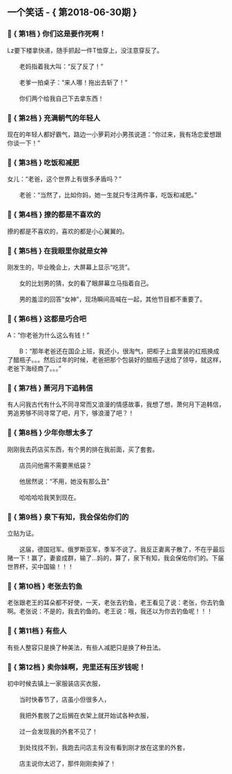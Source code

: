 ## 一个笑话 - { 第2018-06-30期 }
</hr>

### :jack_o_lantern: { 第1档 } 你们这是要作死啊！
Lz要下楼拿快递，随手抓起一件T恤穿上，没注意穿反了。<br/><br/>　　老妈指着我大叫：“反了反了！”<br/><br/>　　老爹一拍桌子：“来人哪！拖出去斩了！”<br/><br/>　　你们两个给我自己下去拿东西！


### :jack_o_lantern: { 第2档 } 充满朝气的年轻人
现在的年轻人都好霸气，路边一小萝莉对小男孩说道：“你过来，我有场恋爱想跟你谈一下！”


### :jack_o_lantern: { 第3档 } 吃饭和减肥
女儿：“老爸，这个世界上有很多矛盾吗？”<br/><br/>　　老爸：“当然了，比如你妈，她一生就只专注两件事，吃饭和减肥。”


### :jack_o_lantern: { 第4档 } 撩的都是不喜欢的
撩的都是不喜欢的，喜欢的都是小心翼翼的。


### :jack_o_lantern: { 第5档 } 在我眼里你就是女神
刚发生的，毕业晚会上，大屏幕上显示“吃货”。<br/><br/>　　女的比划男的猜，女的看了眼屏幕立马指着自己。<br/><br/>　　男的羞涩的回答“女神”，现场瞬间高喊在一起，其他节目都不重要了。


### :jack_o_lantern: { 第6档 } 这都是巧合吧
A：“你老爸为什么这么有钱！”<br/><br/>　　B：“那年老爸还在国企上班，我还小，很淘气，把柜子上盒里装的红瓶换成了醋瓶子。。。然后过年的时候，老爸把那个包装好的醋瓶子送给了领导，就这样，老爸下海经商了。。。”


### :jack_o_lantern: { 第7档 } 萧河月下追韩信
有人问我古代有什么不同寻常而又浪漫的情感故事，我想了想，萧何月下追韩信，男追男够不同寻常了吧，月下，够浪漫了吧？！


### :jack_o_lantern: { 第8档 } 少年你想太多了
刚刚我去药店买东西，有个男的排在我前面，买了套套。<br/><br/>　　店员问他需不需要黑纸袋？<br/><br/>　　他居然说：“不用，她没有那么丑”<br/><br/>　　哈哈哈哈我笑到现在。


### :jack_o_lantern: { 第9档 } 泉下有知，我会保佑你们的
立贴为证。<br/><br/>　　这届，德国冠军。俄罗斯亚军，季军不说了。我反正妻离子散了，不在乎最后赌一下！赢了，妻妾成群，输了...妈的，算了，泉下有知，我会保佑你们的。下届世界杯，买中国输！！！


### :jack_o_lantern: { 第10档 } 老张去钓鱼
老张跟老王的耳朵都不好使，一天，老张去钓鱼，老王看见了说：老张，你去钓鱼啊。老张说：不是的，我去钓鱼的。老王说：哦，我还以为你去钓鱼呢！！！


### :jack_o_lantern: { 第11档 } 有些人
有些人整容只是换了种美法，有些人减肥只是换了种丑法。


### :jack_o_lantern: { 第12档 } 卖你妹啊，兜里还有压岁钱呢！
初中时候去镇上一家服装店买衣服，<br/><br/>　　当时快春节了，店虽小但很多人，<br/><br/>　　我把外套脱了之后搁在衣架上就开始试各种衣服，<br/><br/>　　过一会发现我的外套不见了！<br/><br/>　　到处找找不到，我跑去问店主有没有看到刚才放在这里的外套，<br/><br/>　　店主说你太迟了，那件刚刚卖掉了！

